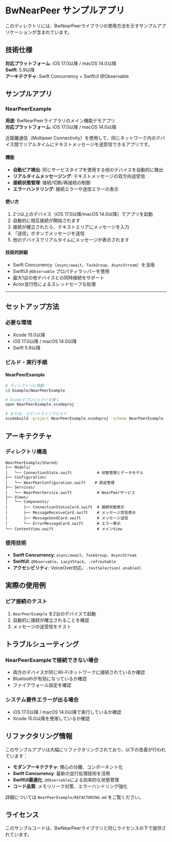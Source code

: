 # BwNearPeer サンプルアプリ

このディレクトリには、BwNearPeerライブラリの使用方法を示すサンプルアプリケーションが含まれています。

## 技術仕様

**対応プラットフォーム**: iOS 17.0以降 / macOS 14.0以降  
**Swift**: 5.9以降  
**アーキテクチャ**: Swift Concurrency + SwiftUI @Observable

## サンプルアプリ

### NearPeerExample
**用途**: BwNearPeerライブラリのメイン機能デモアプリ  
**対応プラットフォーム**: iOS 17.0以降 / macOS 14.0以降

近距離通信（Multipeer Connectivity）を使用して、同じネットワーク内のデバイス間でリアルタイムにテキストメッセージを送受信できるアプリです。

#### 機能
- **自動ピア検出**: 同じサービスタイプを使用する他のデバイスを自動的に検出
- **リアルタイムメッセージング**: テキストメッセージの双方向送受信
- **接続状態管理**: 接続/切断/再接続の制御
- **エラーハンドリング**: 接続エラーや送信エラーの表示

#### 使い方
1. 2つ以上のデバイス（iOS 17.0以降/macOS 14.0以降）でアプリを起動
2. 自動的に相互接続が開始されます
3. 接続が確立されたら、テキストエリアにメッセージを入力
4. 「送信」ボタンでメッセージを送信
5. 他のデバイスでリアルタイムにメッセージが表示されます

#### 技術的詳細
- Swift Concurrency（`async/await`、`TaskGroup`、`AsyncStream`）を活用
- SwiftUI `@Observable` プロパティラッパーを使用
- 最大1台の他デバイスとの同時接続をサポート
- Actor並行性によるスレッドセーフな処理

---

## セットアップ方法

### 必要な環境
- Xcode 15.0以降
- iOS 17.0以降 / macOS 14.0以降
- Swift 5.9以降

### ビルド・実行手順

#### NearPeerExample
```bash
# ディレクトリに移動
cd Example/NearPeerExample

# Xcodeでプロジェクトを開く
open NearPeerExample.xcodeproj

# または、コマンドラインでビルド
xcodebuild -project NearPeerExample.xcodeproj -scheme NearPeerExample -destination 'platform=iOS Simulator,name=iPhone 15' build
```

## アーキテクチャ

### ディレクトリ構造
```
NearPeerExample/Shared/
├── Models/
│   └── ConnectionState.swift           # 状態管理とデータモデル
├── Configuration/
│   └── NearPeerConfiguration.swift    # 設定管理
├── Services/
│   └── NearPeerService.swift           # NearPeerサービス
├── Views/
│   └── Components/
│       ├── ConnectionStatusCard.swift  # 接続状態表示
│       ├── MessageReceiveCard.swift    # メッセージ受信表示
│       ├── MessageSendCard.swift       # メッセージ送信
│       └── ErrorMessageCard.swift      # エラー表示
└── ContentView.swift                   # メインView
```

### 使用技術
- **Swift Concurrency**: `async/await`、`TaskGroup`、`AsyncStream`
- **SwiftUI**: `@Observable`、`LazyVStack`、`.refreshable`
- **アクセシビリティ**: VoiceOver対応、`.textSelection(.enabled)`

## 実際の使用例

### ピア接続のテスト
1. `NearPeerExample` を2台のデバイスで起動
2. 自動的に接続が確立されることを確認
3. メッセージの送受信をテスト

## トラブルシューティング

### NearPeerExampleで接続できない場合
- 両方のデバイスが同じWi-Fiネットワークに接続されているか確認
- Bluetoothが有効になっているか確認
- ファイアウォール設定を確認

### システム要件エラーが出る場合
- iOS 17.0以降 / macOS 14.0以降で実行しているか確認
- Xcode 15.0以降を使用しているか確認

## リファクタリング情報

このサンプルアプリは大幅にリファクタリングされており、以下の改善が行われています：

- **モダンアーキテクチャ**: 関心の分離、コンポーネント化
- **Swift Concurrency**: 最新の並行処理技術を活用
- **SwiftUI最適化**: `@Observable`による効率的な状態管理
- **コード品質**: メモリリーク対策、エラーハンドリング強化

詳細については `NearPeerExample/REFACTORING.md` をご覧ください。

## ライセンス

このサンプルコードは、BwNearPeerライブラリと同じライセンスの下で提供されています。 
